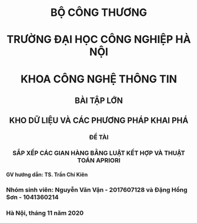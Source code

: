 # <div align="center">BỘ CÔNG THƯƠNG</div>
# <div align="center">TRƯỜNG ĐẠI HỌC CÔNG NGHIỆP HÀ NỘI</div>
# <div align="center">KHOA CÔNG NGHỆ THÔNG TIN</div>

## <div align="center">BÀI TẬP LỚN</div>
## <div align="center">KHO DỮ LIỆU VÀ CÁC PHƯƠNG PHÁP KHAI PHÁ</div>

### <div align="center">ĐỀ TÀI</div>
### <div align="center">SẮP XẾP CÁC GIAN HÀNG BẰNG LUẬT KẾT HỢP VÀ THUẬT TOÁN APRIORI</div>

#### GV hướng dẫn: TS. Trần Chí Kiên

### Nhóm sinh viên: Nguyễn Văn Vận - 2017607128 và Đặng Hồng Sơn - 1041360214

### Hà Nội, tháng 11 năm 2020
